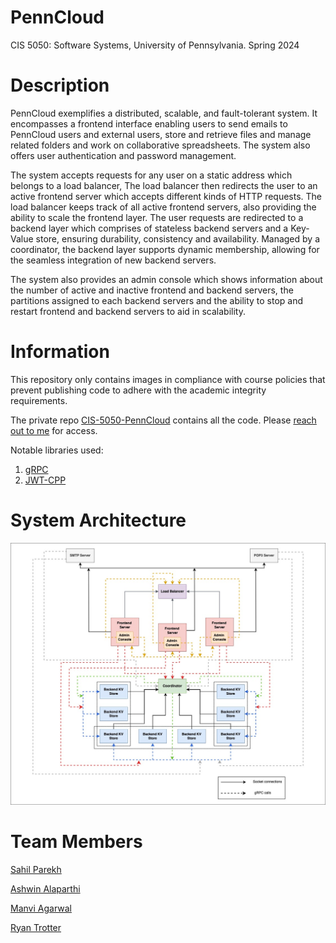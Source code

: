 # PennCloud

CIS 5050: Software Systems, University of Pennsylvania. Spring 2024

# Description

PennCloud exemplifies a distributed, scalable, and fault-tolerant system. It encompasses a frontend interface enabling users to send emails to PennCloud users and external users, store and retrieve files and manage related folders and work on collaborative spreadsheets. The system also offers user authentication and password management.

The system accepts requests for any user on a static address which belongs to a load balancer, The load balancer then redirects the user to an active frontend server which accepts different kinds of HTTP requests. The load balancer keeps track of all active frontend servers, also providing the ability to scale the frontend layer. The user requests are redirected to a backend layer which comprises of stateless backend servers and a Key-Value store, ensuring durability, consistency and availability. Managed by a coordinator, the backend layer supports dynamic membership, allowing for the seamless integration of new backend servers.

The system also provides an admin console which shows information about the number of active and inactive frontend and backend servers, the partitions assigned to each backend servers and the ability to stop and restart frontend and backend servers to aid in scalability.

# Information

This repository only contains images in compliance with course policies that prevent publishing code to adhere with the academic integrity requirements.

The private repo [CIS-5050-PennCloud](https://github.com/sahilparekh08/CIS-5050-PennCloud) contains all the code. Please [reach out to me](mailto:sahilparekh08@gmail.com) for access.

Notable libraries used:
1. [gRPC](https://grpc.io/)
2. [JWT-CPP](https://github.com/Thalhammer/jwt-cpp)

# System Architecture

![System Architecture](https://github.com/sahilparekh08/PennCloud/blob/main/images/system_arch.jpg)

# Team Members

[Sahil Parekh](https://www.linkedin.com/in/parekh-sahil/)

[Ashwin Alaparthi](https://www.linkedin.com/in/ashwinalaparthi/)

[Manvi Agarwal](https://www.linkedin.com/in/manviagarwal27/)

[Ryan Trotter](https://www.linkedin.com/in/ryan-trotter-4b3241204/)

